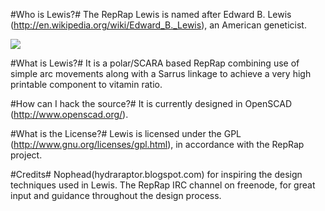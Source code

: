 #Who is Lewis?#
The RepRap Lewis is named after Edward B. Lewis (http://en.wikipedia.org/wiki/Edward_B._Lewis), an American geneticist.

![](https://dl-web.dropbox.com/get/RepRap/RepRap-Lewis/animated-lewis-02.gif?_subject_uid=244783214&w=AAA_6X_gF3kWDa0qOgNLahZQh2Jxl7k-SUSJ5eHUHNAoug)

#What is Lewis?# 
It is a polar/SCARA based RepRap combining use of simple arc movements along with a Sarrus linkage to achieve a very high printable component to vitamin ratio. 

#How can I hack the source?#
It is currently designed in OpenSCAD (http://www.openscad.org/).

#What is the License?#
Lewis is licensed under the GPL (http://www.gnu.org/licenses/gpl.html), in accordance with the RepRap project. 

#Credits#
Nophead(hydraraptor.blogspot.com) for inspiring the design techniques used in Lewis.
The RepRap IRC channel on freenode, for great input and guidance throughout the design process. 

